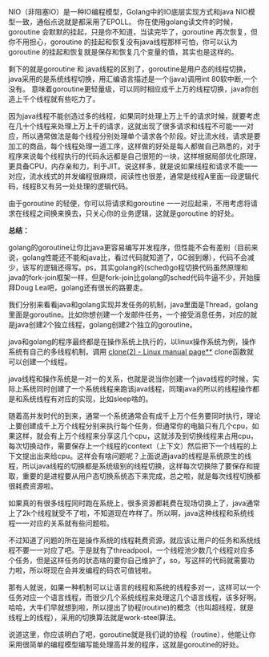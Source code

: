 NIO（非阻塞IO）是一种IO编程模型，Golang中的IO底层实现方式和java NIO模型一致，通俗点说就是都采用了EPOLL。 你在使用golang读文件的时候，goroutine 会默默的挂起，只是你不知道，当读完毕了，goroutine 再次恢复，但你不用担心，goroutine 的挂起和恢复没有java线程那样可怕，你可以认为goroutine 的挂起和恢复就是保存和恢复几个变量的值，其实也是这样的。

剩下的就是goroutine 和 java线程的区别了，goroutine是用户态的线程切换，java采用的是系统线程切换，用汇编语言描述是一个(java)调用int 80软中断,一个没有。 意味着goroutine更轻量级，可以同时相应成千上万的线程切换，java你创造上千个线程就有些吃力了。

因为java线程不能创造过多的线程，如果同时处理上万上千的请求时候，就要考虑在几十个线程来处理上万上千的请求，这就出现了很多请求和线程不可能一一对应，所以通常做法是每个线程分别处理单个请求各个阶段。好比流水线，请求是要加工的商品，每个线程处理一道工序，这样做的好处是每人都做自己熟悉的，对于程序来说每个线程执行的代码永远都是自己很短的一块，这样根据局部优化原理，更具备CPU，内存亲和力，利于JIT。说这样多，就是说如果线程和请求不能一一对应，流水线式的并发编程很麻烦，阅读性也很差，通常是线程A里面一段逻辑代码，线程B又有另一处处理的逻辑代码。

由于goroutine 的轻便，你可以将请求和goroutine 一一对应起来，不用考虑将请求在线程之间换来换去，只关心你的业务逻辑，这就是goroutine 的好处。

**总结：**

golang的goroutine让你比java更容易编写并发程序，但性能不会有差别（目前来说，golang性能还不能和java比，看过代码就知道了，GC弱到爆），代码不会减少，该写的逻辑还得写。ps，其实golang的(sched)go程切换代码虽然原理和java的fork-join框架一样，但是fork-join比golang的sched代码牛逼不少，开始膜拜Doug Lea吧，golang还有很长的路要走。



我们分别来看看java和golang实现并发任务的机制，java里面是Thread，golang里面是goroutine。比如你想创建一个发邮件任务，一个接受消息任务，对应的就是java创建2个独立线程，golang创建2个独立的goroutine。

java和golang的程序最终都是在操作系统上执行的，以linux操作系统为例，操作系统有自己的多线程机制，调用 [clone(2) - Linux manual page**](https://link.zhihu.com/?target=http%3A//man7.org/linux/man-pages/man2/clone.2.html) clone函数就可以创建一个线程。

java线程和操作系统是一对一的关系，也就是说当你创建一个java线程的时候，实际上系统同时创建了一个系统线程来跑该java线程，同理java的所以的线程操作都是和系统线程有对应的实现，比如sleep啥的。

随着高并发时代的到来，通常一个系统通常会有成千上万个任务要同时执行，理论上要创建成千上万个线程分别来执行每个任务，但通常你的电脑只有几个cpu，如果这样，就会有上万个线程来分享这几个cpu，这就涉及到切换线程来占用cpu，每次切换动作，需要保存上一个线程的context（上下文）然后把下一个线程的上下文提出出来给cpu。这样会有啥问题呢？上面说道java的线程是系统原生的线程，所以java线程的切换都是系统级别的线程切换，这样每次切换除了要保存和提取，重要的是进程要从用户态切换系统态下来完成，总之啦，就是每次线程切换都很耗费资源啦。

如果真的有很多线程同时跑在系统上，很多资源都耗费在现场切换上了，java通常上了2k个线程就受不了啦，不知道现在咋样了。所以啊，java这种线程和系统线程一一对应的关系就有些问题啦。

不过知道了问题的所在是操作系统的线程耗费资源，就应该让用户的任务和系统线程不要一一对应了吧。于是就有了threadpool，一个线程池少数几个线程对应多个任务，但是这样任务的状态啥的要你自己维护了，so，写这样的代码就需要功力啦，所以呀现在会并发编程的码农可值钱啦。

那有人就说，如果一种机制可以让语言的线程和系统的线程多对一，这样可以一个任务对应一个语言线程，而很少几个系统线程来处理这几个语言线程，该多好啊。哈哈，大牛们早就想到啦，所以提出了协程(routine)的概念（也叫超线程，就是线程上的线程），采用的切换算法就是work-steel算法。

说道这里，你应该明白了吧，goroutine就是我们说的协程（routine），他能让你采用很简单的编程模型编写能处理高并发的程序，这就是goroutine的好处。



